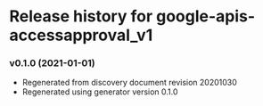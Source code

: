 # Release history for google-apis-accessapproval_v1

### v0.1.0 (2021-01-01)

* Regenerated from discovery document revision 20201030
* Regenerated using generator version 0.1.0

